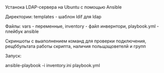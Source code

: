 Устанока LDAP-сервера на Ubuntu с помощью Ansible

Директории: templates - шаблон ldif для ldap

Файлы: vars - переменные, inventory - файл инвернтори, playbook.yml - плейбук ansible

Скриншоты с выаполнением команд для проверки подключения, рещббультата работы скрипта, наличия польщзщоветелй и групп


Запуск:

ansible-playbook -i inventory.ini playbook.yml
